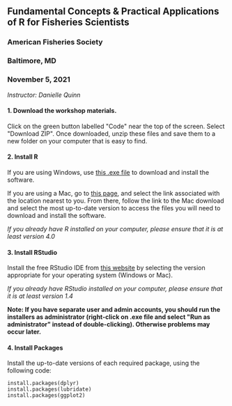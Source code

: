 ## Fundamental Concepts & Practical Applications of R for Fisheries Scientists
### American Fisheries Society
### Baltimore, MD
### November 5, 2021
*Instructor: Danielle Quinn*

#### 1. Download the workshop materials.  

Click on the green button labelled "Code" near the top of the screen. Select "Download ZIP". Once downloaded, unzip these files and save them to a new folder on your computer that is easy to find.

#### 2. Install R  

If you are using Windows, use [this .exe file](https://cran.r-project.org/bin/windows/base/release.htm) to download and install the software.  

If you are using a Mac, go to [this page](https://cran.r-project.org/mirrors.html), and select the link associated with the location nearest to you. From there, follow the link to the Mac download and select the most up-to-date version to access the files you will need to download and install the software.  

*If you already have R installed on your computer, please ensure that it is at least version 4.0*

#### 3. Install RStudio  

Install the free RStudio IDE from [this website](https://www.rstudio.com/products/rstudio/download/#download) by selecting the version appropriate for your operating system (Windows or Mac).  

*If you already have RStudio installed on your computer, please ensure that it is at least version 1.4*

**Note: If you have separate user and admin accounts, you should run the installers as administrator (right-click on .exe file and select "Run as administrator" instead of double-clicking). Otherwise problems may occur later.**

#### 4. Install Packages  

Install the up-to-date versions of each required package, using the following code:  

`install.packages(dplyr)`  
`install.packages(lubridate)`  
`install.packages(ggplot2)`
